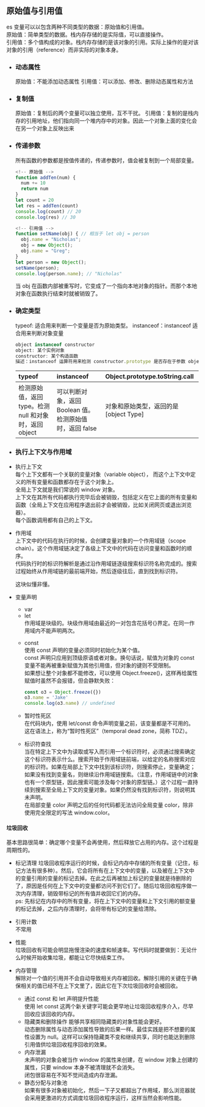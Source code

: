 ## 原始值与引用值

es 变量可以以包含两种不同类型的数据：原始值和引用值。  
原始值：简单类型的数据。栈内存存储的是实际值，可以直接操作。  
引用值：多个值构成的对象。栈内存存储的是该对象的引用。实际上操作的是对该对象的引用（reference）而非实际的对象本身。

- ### 动态属性
  原始值：不能添加动态属性
  引用值：可以添加、修改、删除动态属性和方法

* ### 复制值
  原始值：复制后的两个变量可以独立使用，互不干扰。
  引用值：复制的是栈内存的引用地址，他们指向同一个堆内存中的对象。因此一个对象上面的变化会在另一个对象上反映出来
* ### 传递参数

  所有函数的参数都是按值传递的，传递参数时，值会被复制到一个局部变量。

  ```js
  <!-- 原始值 -->
  function addTen(num) {
    num += 10
    return num
  }
  let count = 20
  let res = addTen(count)
  console.log(count) // 20
  console.log(res) // 30

  <!-- 引用值 -->
  function setName(obj) { // 相当于 let obj = person
    obj.name = "Nicholas";
    obj = new Object();
    obj.name = "Greg";
  }
  let person = new Object();
  setName(person);
  console.log(person.name); // "Nicholas"
  ```

  当 obj 在函数内部被重写时，它变成了一个指向本地对象的指针。而那个本地对象在函数执行结束时就被销毁了。

* ### 确定类型

  typeof: 适合用来判断一个变量是否为原始类型。
  instanceof：instanceof 适合用来判断对象变量

  ```js
  object instanceof constructor
  object: 某个实例对象
  constructor: 某个构造函数
  描述：instanceof 运算符用来检测 constructor.prototype 是否存在于参数 object 的原型链上。
  ```

  | typeof&nbsp; &nbsp;&nbsp;                              | instanceof                                              | Object.prototype.toString.call        |
  | :----------------------------------------------------- | :------------------------------------------------------ | :------------------------------------ |
  | 检测原始值，返回 type。检测 null 和对象时，返回 object | 可以判断对象，返回 Boolean 值。检测原始值时，返回 false | 对象和原始类型，返回的是[object Type] |

* ### 执行上下文与作用域
* 执行上下文  
  每个上下文都有一个关联的变量对象（variable object），
  而这个上下文中定义的所有变量和函数都存在于这个对象上。  
  全局上下文就是我们常说的 window 对象。  
  上下文在其所有代码都执行完毕后会被销毁，包括定义在它上面的所有变量和函数（全局上下文在应用程序退出前才会被销毁，比如关闭网页或退出浏览器）。  
  每个函数调用都有自己的上下文。
* 作用域  
  上下文中的代码在执行的时候，会创建变量对象的一个作用域链（scope chain）。这个作用域链决定了各级上下文中的代码在访问变量和函数时的顺序。  
  代码执行时的标识符解析是通过沿作用域链逐级搜索标识符名称完成的。搜索过程始终从作用域链的最前端开始，然后逐级往后，直到找到标识符。

  这块似懂非懂。

* 变量声明

  - var
  - let  
    作用域是块级的。块级作用域由最近的一对包含花括号{}界定。在同一作用域内不能声明两次。

  * const  
     使用 const 声明的变量必须同时初始化为某个值。  
     const 声明只应用到顶级原语或者对象。换句话说，赋值为对象的 const 变量不能再被重新赋值为其他引用值，但对象的键则不受限制。  
     如果想让整个对象都不能修改，可以使用 Object.freeze()，这样再给属性赋值时虽然不会报错，但会静默失败：

    ```js
    const o3 = Object.freeze({})
    o3.name = 'Jake'
    console.log(o3.name) // undefined
    ```

  * 暂时性死区  
    在代码块内，使用 let/const 命令声明变量之前，该变量都是不可用的。这在语法上，称为“暂时性死区”（temporal dead zone，简称 TDZ）。
  * 标识符查找  
    当在特定上下文中为读取或写入而引用一个标识符时，必须通过搜索确定这个标识符表示什么。搜索开始于作用域链前端，以给定的名称搜索对应的标识符。如果在局部上下文中找到该标识符，则搜索停止，变量确定；如果没有找到变量名，则继续沿作用域链搜索。（注意，作用域链中的对象也有一个原型链，因此搜索可能涉及每个对象的原型链。）这个过程一直持续到搜索至全局上下文的变量对象。如果仍然没有找到标识符，则说明其未声明。  
    在局部变量 color 声明之后的任何代码都无法访问全局变量 color，除非使用完全限定的写法 window.color。

#### 垃圾回收

基本思路很简单：确定哪个变量不会再使用，然后释放它占用的内存。这个过程是周期性的。

- 标记清理
  垃圾回收程序运行的时候，会标记内存中存储的所有变量（记住，标记方法有很多种）。然后，它会将所有在上下文中的变量，以及被在上下文中的变量引用的变量的标记去掉。在此之后再被加上标记的变量就是待删除的了，原因是任何在上下文中的变量都访问不到它们了。随后垃圾回收程序做一次内存清理，销毁带标记的所有值并收回它们的内存。  
  ps: 先标记在内存中的所有变量，将在上下文中的变量和上下文引用的额变量的标记去掉，之后内存清理时，会将带有标记的变量给清除。

* 引用计数  
  不常用

* 性能  
  垃圾回收有可能会明显拖慢渲染的速度和帧速率。写代码时就要做到：无论什么时候开始收集垃圾，都能让它尽快结束工作。
* 内存管理  
  解除对一个值的引用并不会自动导致相关内存被回收。解除引用的关键在于确保相关的值已经不在上下文里了，因此它在下次垃圾回收时会被回收。
  - 通过 const 和 let 声明提升性能  
    使用 let const 这两个新关键字可能会更早地让垃圾回收程序介入，尽早回收应该回收的内存。
  * 隐藏类和删除操作
    能够共享相同隐藏类的对象性能会更好。  
    动态删除属性与动态添加属性导致的后果一样。最佳实践是把不想要的属性设置为 null。这样可以保持隐藏类不变和继续共享，同时也能达到删除引用值供垃圾回收程序回收的效果。
  - 内存泄漏  
    未声明的对象会被当作 window 的属性来创建，在 window 对象上创建的属性，只要 window 本身不被清理就不会消失。  
    闭包很容易在不知不觉间造成内存泄漏。
  * 静态分配与对象池  
    如果有很多对象被初始化，然后一下子又都超出了作用域，那么浏览器就会采用更激进的方式调度垃圾回收程序运行，这样当然会影响性能。

